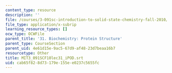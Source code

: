 ```yaml
---
content_type: resource
description: ''
file: /courses/3-091sc-introduction-to-solid-state-chemistry-fall-2010/cab65f828d73179e155ee0237c5655fc_MIT3_091SCF10lec31_iPOD.srt
file_type: application/x-subrip
learning_resource_types: []
ocw_type: OCWFile
parent_title: '31. Biochemistry: Protein Structure'
parent_type: CourseSection
parent_uid: 4e61d15e-9ac5-67d9-af48-23d7beaa16b7
resourcetype: Other
title: MIT3_091SCF10lec31_iPOD.srt
uid: cab65f82-8d73-179e-155e-e0237c5655fc
---
```

